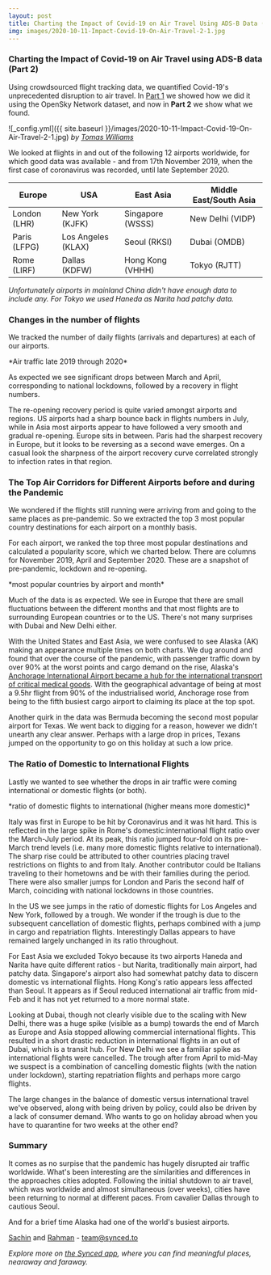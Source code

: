 ```yaml
---
layout: post
title: Charting the Impact of Covid-19 on Air Travel Using ADS-B Data (Part 2)
img: images/2020-10-11-Impact-Covid-19-On-Air-Travel-2-1.jpg
---
```


### Charting the Impact of Covid-19 on Air Travel using ADS-B data (Part 2)

Using crowdsourced flight tracking data, we quantified Covid-19's unprecedented disruption to air travel. In [Part 1](https://blog.synced.to/Impact-Covid-19-On-Air-Travel-1/) we showed how we did it using the OpenSky Network dataset, and now in **Part 2** we show what we found.

![_config.yml]({{ site.baseurl }}/images/2020-10-11-Impact-Covid-19-On-Air-Travel-2-1.jpg)
*by [Tomas Williams](https://unsplash.com/photos/CGf5m4OYKQE)*

We looked at flights in and out of the following 12 airports worldwide, for which good data was available - and from 17th November 2019, when the first case of coronavirus was recorded, until late September 2020.


| Europe       | USA                | East Asia        | Middle East/South Asia |
|--------------|--------------------|------------------|------------------------|
| London (LHR) | New York (KJFK)    | Singapore (WSSS) | New Delhi (VIDP)       |
| Paris (LFPG) | Los Angeles (KLAX) | Seoul (RKSI)     | Dubai (OMDB)           |
| Rome (LIRF)  | Dallas (KDFW)      | Hong Kong (VHHH) | Tokyo (RJTT)           |

*Unfortunately airports in mainland China didn't have enough data to include any.* 
*For Tokyo we used Haneda as Narita had patchy data.*


### Changes in the number of flights 
We tracked the number of daily flights (arrivals and departures) at each of our airports.


<script src="https://d3js.org/d3.v3.js"></script>
<script src="https://blog.synced.to/datascripts/2020-10-11-Impact-Covid-19-On-Air-Travel-2-1/d3.legend.js"></script>



<style>

.chart-1-container {
font: 0.7em "Titillium Web", sans-serif;
}


.chart-1-container .axis path,
.chart-1-container .axis line {
fill: none;
stroke: #000;
shape-rendering: crispEdges;
}

.chart-1-container .x.axis path {
display: none;
}

.chart-1-container .line {
fill: none;
stroke: steelblue;
stroke-width: 1.5px;
}

.chart-1-container .legend rect {
fill:white;
stroke:black;
opacity:0.8;}

</style>

<div class="d3-chart-container chart-1-container"></div>
*Air traffic late 2019 through 2020*

<script src="https://blog.synced.to/datascripts/2020-10-11-Impact-Covid-19-On-Air-Travel-2-1/dailyflights.js"></script>

As expected we see significant drops between March and April, corresponding to national lockdowns, followed by a recovery in flight numbers. 

The re-opening recovery period is quite varied amongst airports and regions. US airports had a sharp bounce back in flights numbers in July, while in Asia most airports appear to have followed a very smooth and gradual re-opening. Europe sits in between. Paris had the sharpest recovery in Europe, but it looks to be reversing as a second wave emerges. On a casual look the sharpness of the airport recovery curve correlated strongly to infection rates in that region.


### The Top Air Corridors for Different Airports before and during the Pandemic 
We wondered if the flights still running were arriving from and going to the same places as pre-pandemic. So we extracted the top 3 most popular country destinations for each airport on a monthly basis. 

For each airport, we ranked the top three most popular destinations and calculated a popularity score, which we charted below. There are columns for  November 2019, April and September 2020. These are a snapshot of pre-pandemic, lockdown and re-opening. 

<style>

.chart-2-container {
font: 10px "Titillium Web", sans-serif;
}


.chart-2-container .axis path,
.chart-2-container .axis line {
fill: none;
stroke: #000;
shape-rendering: crispEdges;
}

.chart-1-container .x.axis {
display: none;
}

</style>

<div class="d3-chart-container chart-2-container"></div>
*most popular countries by airport and month*

<script src="https://blog.synced.to/datascripts/2020-10-11-Impact-Covid-19-On-Air-Travel-2-2/combined.js"></script>


Much of the data is as expected. We see in Europe that there are small fluctuations between the different months and that most flights are to surrounding European countries or to the US. There's not many surprises with Dubai and New Delhi either.

With the United States and East Asia, we were confused to see Alaska (AK) making an appearance multiple times on both charts. We dug around and found that over the course of the pandemic, with passenger traffic down by over 90% at the worst points and cargo demand on the rise, Alaska's [Anchorage International Airport became a hub for the international transport of critical medical goods](https://edition.cnn.com/travel/article/anchorage-airport-world-busiest/index.html). With the geographical advantage of being at most a 9.5hr flight from 90% of the industrialised world, Anchorage rose from being to the fifth busiest cargo airport to claiming its place at the top spot.

Another quirk in the data was Bermuda becoming the second most popular airport for Texas. We went back to digging for a reason, however we didn't unearth any clear answer. Perhaps with a large drop in prices, Texans jumped on the opportunity to go on this holiday at such a low price.  

### The Ratio of Domestic to International Flights 

Lastly we wanted to see whether the drops in air traffic were coming international or domestic flights (or both).

<style>

.chart-3-container {
font: 0.7em "Titillium Web", sans-serif;
}


.chart-3-container .axis path,
.chart-3-container .axis line {
fill: none;
stroke: #000;
shape-rendering: crispEdges;
}

.chart-3-container .x.axis path {
display: none;
}

.chart-3-container .line {
fill: none;
stroke: steelblue;
stroke-width: 1.5px;
}

.chart-3-container .legend rect {
fill:white;
stroke:black;
opacity:0.8;}

</style>

<div class="d3-chart-container chart-3-container"></div>
*ratio of domestic flights to international (higher means more domestic)*

<script src="https://blog.synced.to/datascripts/2020-10-11-Impact-Covid-19-On-Air-Travel-2-3/domvsint.js"></script>



Italy was first in Europe to be hit by Coronavirus and it was hit hard. This is reflected in the large spike in Rome's domestic:international flight ratio over the March-July period. At its peak, this ratio jumped four-fold on its pre-March trend levels (i.e. many more domestic flights relative to international). The sharp rise could be attributed to other countries placing travel restrictions on flights to and from Italy. Another contributor could be Italians traveling to their hometowns and be with their families during the period. There were also smaller jumps for London and Paris the second half of March, coinciding with national lockdowns in those countries.  

In the US we see jumps in the ratio of domestic flights for Los Angeles and New York, followed by a trough. We wonder if the trough is due to the subsequent cancellation of domestic flights, perhaps combined with a jump in cargo and repatriation flights. Interestingly Dallas appears to have remained largely unchanged in its ratio throughout.

For East Asia we excluded Tokyo because its two airports Haneda and Narita have quite different ratios - but Narita, traditionally main airport, had patchy data. Singapore's airport also had somewhat patchy data to discern domestic vs international flights. Hong Kong's ratio appears less affected than Seoul. It appears as if Seoul reduced international air traffic from mid-Feb and it has not yet returned to a more normal state. 

Looking at Dubai, though not clearly visible due to the scaling with New Delhi, there was a huge spike (visible as a bump) towards the end of March as Europe and Asia stopped allowing commercial international flights. This resulted in a short drastic reduction in international flights in an out of Dubai, which is a transit hub. For New Delhi we see a familiar spike as international flights were cancelled. The trough after from April to mid-May we suspect is a combination of cancelling domestic flights (with the nation under lockdown), starting repatriation flights and perhaps more cargo flights.

The large changes in the balance of domestic versus international travel we've observed, along with being driven by policy, could also be driven by a lack of consumer demand. Who wants to go on holiday abroad when you have to quarantine for two weeks at the other end?


### Summary

It comes as no surpise that the pandemic has hugely disrupted air traffic worldwide. What's been interesting are the similarities and differences in the approaches cities adopted. Following the initial shutdown to air travel, which was worldwide and almost simultaneous (over weeks), cities have been returning to normal at different paces. From cavalier Dallas through to cautious Seoul. 

And for a brief time Alaska had one of the world's busiest airports.

[Sachin](https://www.linkedin.com/in/sachinvasudevan/) and [Rahman](https://www.linkedin.com/in/rahman-zane/) - <team@synced.to>

_Explore more on [the Synced app](http://onelink.to/8ttzr9), where you can find meaningful places, nearaway and faraway._
